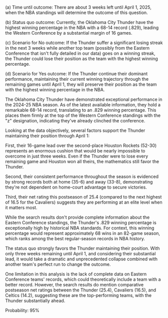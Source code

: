 (a) Time until outcome: There are about 3 weeks left until April 1, 2025, when the NBA standings will determine the outcome of this question.

(b) Status quo outcome: Currently, the Oklahoma City Thunder have the highest winning percentage in the NBA with a 68-14 record (.829), leading the Western Conference by a substantial margin of 16 games.

(c) Scenario for No outcome: If the Thunder suffer a significant losing streak in the next 3 weeks while another top team (possibly from the Eastern Conference that isn't fully detailed in our data) goes on a winning streak, the Thunder could lose their position as the team with the highest winning percentage.

(d) Scenario for Yes outcome: If the Thunder continue their dominant performance, maintaining their current winning trajectory through the remaining games until April 1, they will preserve their position as the team with the highest winning percentage in the NBA.

The Oklahoma City Thunder have demonstrated exceptional performance in the 2024-25 NBA season. As of the latest available information, they hold a remarkable 68-14 record, translating to an .829 winning percentage. This places them firmly at the top of the Western Conference standings with the "z" designation, indicating they've already clinched the conference.

Looking at the data objectively, several factors support the Thunder maintaining their position through April 1:

First, their 16-game lead over the second-place Houston Rockets (52-30) represents an enormous cushion that would be nearly impossible to overcome in just three weeks. Even if the Thunder were to lose every remaining game and Houston won all theirs, the mathematics still favor the Thunder.

Second, their consistent performance throughout the season is evidenced by strong records both at home (35-6) and away (33-8), demonstrating they're not dependent on home-court advantage to secure victories.

Third, their net rating this postseason of 25.4 (compared to the next highest of 16.5 for the Cavaliers) suggests they are performing at an elite level when it matters most.

While the search results don't provide complete information about the Eastern Conference standings, the Thunder's .829 winning percentage is exceptionally high by historical NBA standards. For context, this winning percentage would represent approximately 68 wins in an 82-game season, which ranks among the best regular-season records in NBA history.

The status quo strongly favors the Thunder maintaining their position. With only three weeks remaining until April 1, and considering their substantial lead, it would take a dramatic and unprecedented collapse combined with another team's perfect run to change the outcome.

One limitation in this analysis is the lack of complete data on Eastern Conference teams' records, which could theoretically include a team with a better record. However, the search results do mention comparative postseason net ratings between the Thunder (25.4), Cavaliers (16.5), and Celtics (14.2), suggesting these are the top-performing teams, with the Thunder substantially ahead.

Probability: 95%